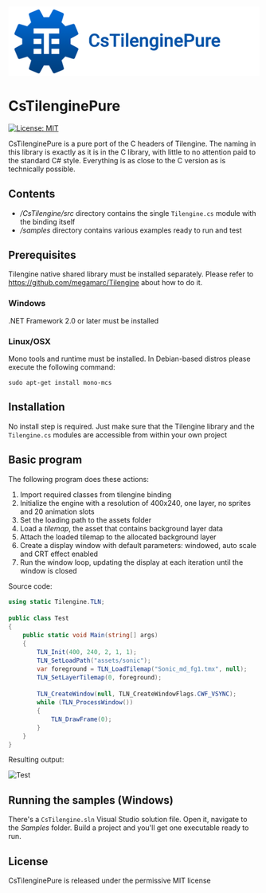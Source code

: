 <h3 align="center">
  <a href="https://github.com/vonhoff/CsTilenginePure">
    <img src="Logo.png" alt="CsTilenginePure Logo" />
  </a>
</h3>

# CsTilenginePure
[![License: MIT](https://img.shields.io/badge/License-MIT-yellow.svg)](https://opensource.org/licenses/MIT)

CsTilenginePure is a pure port of the C headers of Tilengine. The naming in this library is exactly as it is in the C library, with little to no attention paid to the standard C# style. Everything is as close to the C version as is technically possible.

## Contents
* */CsTilengine/src* directory contains the single `Tilengine.cs` module with the binding itself
* */samples* directory contains various examples ready to run and test

## Prerequisites
Tilengine native shared library must be installed separately. Please refer to https://github.com/megamarc/Tilengine about how to do it.

### Windows
.NET Framework 2.0 or later must be installed

### Linux/OSX
Mono tools and runtime must be installed. In Debian-based distros please execute the following command:
```
sudo apt-get install mono-mcs
```

## Installation
No install step is required. Just make sure that the Tilengine library and the `Tilengine.cs` modules are accessible from within your own project

## Basic program
The following program does these actions:
1. Import required classes from tilengine binding
2. Initialize the engine with a resolution of 400x240, one layer, no sprites and 20 animation slots
3. Set the loading path to the assets folder
4. Load a *tilemap*, the asset that contains background layer data
5. Attach the loaded tilemap to the allocated background layer
6. Create a display window with default parameters: windowed, auto scale and CRT effect enabled
7. Run the window loop, updating the display at each iteration until the window is closed

Source code:
```csharp
using static Tilengine.TLN;

public class Test
{
    public static void Main(string[] args)
    {
        TLN_Init(400, 240, 2, 1, 1);
        TLN_SetLoadPath("assets/sonic");
        var foreground = TLN_LoadTilemap("Sonic_md_fg1.tmx", null);
        TLN_SetLayerTilemap(0, foreground);

        TLN_CreateWindow(null, TLN_CreateWindowFlags.CWF_VSYNC);
        while (TLN_ProcessWindow())
        {
            TLN_DrawFrame(0);
        }
    }
}
```

Resulting output:

![Test](test.png)

## Running the samples (Windows)
There's a `CsTilengine.sln` Visual Studio solution file. Open it, navigate to the *Samples* folder.
Build a project and you'll get one executable ready to run.

## License
CsTilenginePure is released under the permissive MIT license
